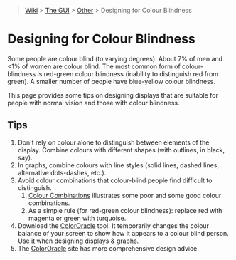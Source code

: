 > [Wiki](Home) > [The GUI](The-GUI) > [Other](GUI-Other) > Designing for Colour Blindness

# Designing for Colour Blindness
Some people are colour blind (to varying degrees).  About 7% of men and <1% of women are colour blind.  The most common form of colour-blindness is red-green colour blindness (inability to distinguish red from green).  A smaller number of people have blue-yellow colour blindness.

This page provides some tips on designing displays that are suitable for people with normal vision and those with colour blindness.

## Tips
1. Don't rely on colour alone to distinguish between elements of the display.  Combine colours with different shapes (with outlines, in black, say).
1. In graphs, combine colours with line styles (solid lines, dashed lines, alternative dots-dashes, etc.).
1. Avoid colour combinations that colour-blind people find difficult to distinguish.
   1. [Colour Combinations](http://www.facilities.rl.ac.uk/isis/computing/ICPdiscussions/Colour_Combinations.pptx) illustrates some poor and some good colour combinations.
   1. As a simple rule (for red-green colour blindness): replace red with magenta or green with turquoise.
1. Download the [ColorOracle](http://colororacle.org/index.html) tool.  It temporarily changes the colour balance of your screen to show how it appears to a colour blind person.  Use it when designing displays & graphs.
1. The [ColorOracle](http://colororacle.org/design.html) site has more comprehensive design advice.